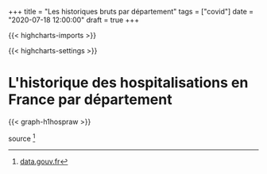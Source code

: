 +++
title = "Les historiques bruts par département"
tags = ["covid"]
date = "2020-07-18 12:00:00"
draft = true
+++


{{< highcharts-imports >}}

{{< highcharts-settings >}}

# L'historique des hospitalisations en France par département <a name="graphique"></a>

{{< graph-h1hospraw >}}

source [^1]


[^1]: [data.gouv.fr](https://www.data.gouv.fr/fr/datasets/donnees-hospitalieres-relatives-a-lepidemie-de-covid-19/)